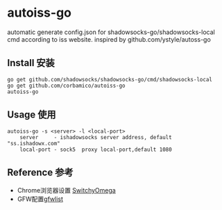 # autoiss-go
automatic generate config.json for shadowsocks-go/shadowsocks-local cmd according to iss  website.
inspired by  github.com/ystyle/autoss-go

## Install 安装
```shell
go get github.com/shadowsocks/shadowsocks-go/cmd/shadowsocks-local
go get github.com/corbamico/autoiss-go
autoiss-go
```

## Usage  使用
```shell
autoiss-go -s <server> -l <local-port>
    server     - ishadowsocks server address, default "ss.ishadowx.com"
    local-port - sock5  proxy local-port,default 1080
```

## Reference 参考
* Chrome浏览器设置 [SwitchyOmega](https://github.com/FelisCatus/SwitchyOmega/releases)
* GFW配置[gfwlist](https://github.com/gfwlist/gfwlist)
